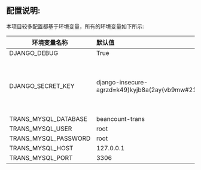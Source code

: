 ## 配置说明:

本项目较多配置都基于环境变量，所有的环境变量如下所示:

| 环境变量名称               | 默认值                                                                | 备注                                                                                 |
|----------------------|:-------------------------------------------------------------------|------------------------------------------------------------------------------------|
| DJANGO_DEBUG         | True                                                               |                                                                                    |
| DJANGO_SECRET_KEY    | django-insecure-agrzd=k49)kyjb8a(2ay(vb9mw#21wtqc!y15g7$x7ctpy00zf | 请务必修改，建议[随机生成](https://www.random.org/passwords/?num=5&len=24&format=html&rnd=new) |
| TRANS_MYSQL_DATABASE | beancount-trans                                                    |                                                                                    |
| TRANS_MYSQL_USER     | root                                                               |                                                                                    |
| TRANS_MYSQL_PASSWORD | root                                                               |                                                                                    |
| TRANS_MYSQL_HOST     | 127.0.0.1                                                          |                                                                                    |
| TRANS_MYSQL_PORT     | 3306                                                               |                                                                                    |